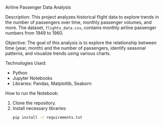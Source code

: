 Airline Passenger Data Analysis

Description:
This project analyzes historical flight data to explore trends in the number of passengers over time, monthly passenger volumes, and more. The dataset, `flights_data.csv`, contains monthly airline passenger numbers from 1949 to 1960.

Objective:
The goal of this analysis is to explore the relationship between time (year, month) and the number of passengers, identify seasonal patterns, and visualize trends using various charts.

Technologies Used:
- Python
- Jupyter Notebooks
- Libraries: Pandas, Matplotlib, Seaborn

How to run the Notebook:
1. Clone the repository.
2. Install necessary libraries:
   ```bash
   pip install -r requirements.txt
